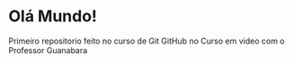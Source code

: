 # Olá Mundo!
 Primeiro repositorio feito no curso de Git GitHub no Curso em video com o Professor Guanabara
